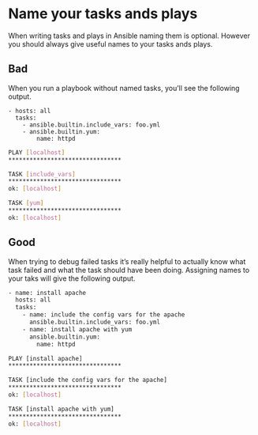 # Name your tasks ands plays

When writing tasks and plays in Ansible naming them is optional. However you should always give useful names to your tasks ands plays.

## Bad

When you run a playbook without named tasks, you’ll see the following output.

```
- hosts: all
  tasks:
    - ansible.builtin.include_vars: foo.yml
    - ansible.builtin.yum:
        name: httpd
```

```bash
PLAY [localhost]
********************************

TASK [include_vars]
********************************
ok: [localhost]

TASK [yum]
********************************
ok: [localhost]
```

## Good

When trying to debug failed tasks it’s really helpful to actually know what task failed and what the task should have been doing. Assigning names to your taks will give the following output.


```bash
- name: install apache
  hosts: all
  tasks:
    - name: include the config vars for the apache
      ansible.builtin.include_vars: foo.yml
    - name: install apache with yum
      ansible.builtin.yum:
        name: httpd
```

```bash
PLAY [install apache]
********************************

TASK [include the config vars for the apache]
********************************
ok: [localhost]

TASK [install apache with yum]
********************************
ok: [localhost]
```
